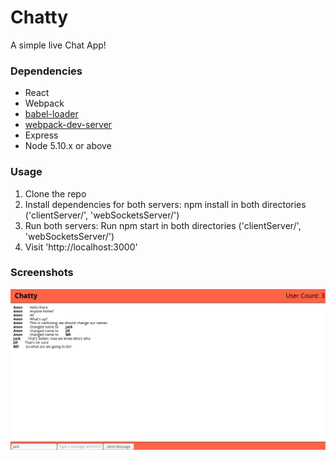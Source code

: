Chatty
=====================

A simple live Chat App!

### Dependencies

* React
* Webpack
* [babel-loader](https://github.com/babel/babel-loader)
* [webpack-dev-server](https://github.com/webpack/webpack-dev-server)
* Express
* Node 5.10.x or above

### Usage

1) Clone the repo
2) Install dependencies for both servers: npm install in both directories ('clientServer/', 'webSocketsServer/')
3) Run both servers: Run npm start in both directories ('clientServer/', 'webSocketsServer/')
4) Visit 'http://localhost:3000'

### Screenshots

![Chatty](https://github.com/49V/chatty-app/blob/master/docs/chatty.png?raw=true_)

